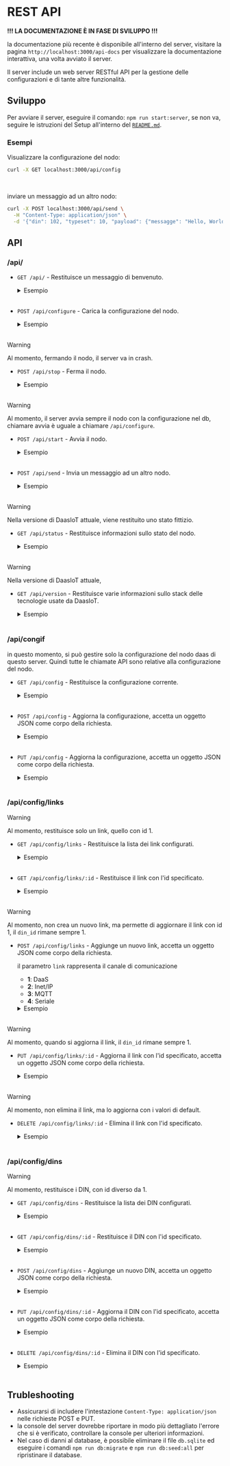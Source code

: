 <!-- 
curl -Xs GET     localhost:3000/api/
curl -Xs POST    localhost:3000/api/configure
curl -Xs POST    localhost:3000/api/stop
curl -Xs POST    localhost:3000/api/start
curl -Xs POST    localhost:3000/api/send
curl -Xs GET     localhost:3000/api/status
curl -Xs GET     localhost:3000/api/version
curl -Xs GET     localhost:3000/api/config
curl -Xs POST    localhost:3000/api/config
curl -Xs PUT     localhost:3000/api/config
curl -Xs GET     localhost:3000/api/config/links
curl -Xs GET     localhost:3000/api/config/links/:id
curl -Xs POST    localhost:3000/api/config/links
curl -Xs PUT     localhost:3000/api/config/links/:id
curl -Xs DELETE  localhost:3000/api/config/links/:id
curl -Xs GET     localhost:3000/api/config/dins/
curl -Xs GET     localhost:3000/api/config/dins/
curl -Xs POST    localhost:3000/api/config/dins/
curl -Xs POST    localhost:3000/api/config/dins/
curl -Xs PUT     localhost:3000/api/config/dins/:id
curl -Xs DELETE  localhost:3000/api/config/dins/:id
-->

# REST API

**!!! LA DOCUMENTAZIONE È IN FASE DI SVILUPPO !!!**

la documentazione più recente è disponibile all'interno del server, visitare la pagina `http://localhost:3000/api-docs` per visualizzare la documentazione interattiva, una volta avviato il server.

Il server include un web server RESTful API per la gestione delle configurazioni e di tante altre funzionalità.

## Sviluppo

Per avviare il server, eseguire il comando: `npm run start:server`, se non va, seguire le istruzioni del Setup all'interno del [`README.md`](README.md#setup).

### Esempi

Visualizzare la configurazione del nodo:
```bash
curl -X GET localhost:3000/api/config
```
<br>

inviare un messaggio ad un altro nodo:
```bash
curl -X POST localhost:3000/api/send \
  -H "Content-Type: application/json" \
  -d '{"din": 102, "typeset": 10, "payload": {"messagge": "Hello, World!"} }'
```


## API

### /api/

- `GET /api/` - Restituisce un messaggio di benvenuto.
  <details>
    <summary>Esempio</summary>
    
    #### Richiesta
    ```bash
    curl -X GET localhost:3000/api/
    ```
    #### Risposta
    ```json
    {
      "name": "DaasIoT API",
      "version": 0,
      "status": "OK"
    }
    ```
  </details>
  </br>

- `POST /api/configure` - Carica la configurazione del nodo.
  <details>
    <summary>Esempio</summary>
    
    #### Richiesta
    ```bash
    curl -X POST localhost:3000/api/configure
    ```
    #### Risposta
    ```json
    "Applicata configurazione."
    ```
  </details>
  </br>

> [!WARNING]
> Al momento, fermando il nodo, il server va in crash.
- `POST /api/stop` - Ferma il nodo.
  <details>
    <summary>Esempio</summary>
    
    #### Richiesta
    ```bash
    curl -X POST localhost:3000/api/stop
    ```
    #### Risposta
    ```json
    {
      "message": "Nodo stoppato."
    }
    ```
  </details>
  </br>

> [!WARNING]
> Al momento, il server avvia sempre il nodo con la configurazione nel db, chiamare avvia è uguale a chiamare `/api/configure`.
- `POST /api/start` - Avvia il nodo.
  <details>
    <summary>Esempio</summary>
    
    #### Richiesta
    ```bash
    curl -X POST localhost:3000/api/start
    ```
    #### Risposta
    ```json
    "Nodo locale avviato."
    ```
  </details>
  </br>

- `POST /api/send` - Invia un messaggio ad un altro nodo.
  <details>
    <summary>Esempio</summary>
    
    #### Richiesta
    ```bash
    curl -X POST -H "Content-Type: application/json" -d '{
      "din": 102,
      "typeset": 10,
      "payload": {"messagge": "Hello, World!"}
    }' localhost:3000/api/send
    ```
    #### Risposta
    ```json
    {
      "message": "OK"
    }
    ```

    #### Extra

    Se si vuole testare il funzionamento di questo comando, avviare sia il server che il sender con il comando `npm run start:sender` e inviare un messaggio con il comando sopra. Il sender dovrebbe ricevere il messaggio e stamparlo a console.
    
    1. Terminale 1 - Avvia il server
    ```bash
    npm run start:server
    ```
    2. Terminale 2 - Avvia il sender
    ```bash
    npm run start:sender
    ```
    3. Terminale 3 - Invia un messaggio
    ```bash
    curl -X POST -H "Content-Type: application/json" -d '{
      "din": 102,
      "typeset": 10,
      "payload": {"messagge": "Hello, World!"}
    }' localhost:3000/api/send
    ```
  </details>
  </br>

> [!WARNING]
> Nella versione di DaasIoT attuale, viene restituito uno stato fittizio.
- `GET /api/status` - Restituisce informazioni sullo stato del nodo.
  <details>
    <summary>Esempio</summary>
    
    #### Richiesta
    ```bash
    curl -X GET localhost:3000/api/status
    ```
    #### Risposta
    ```json
    {
      "lasttime": 0,
      "hwver": 0,
      "linked": 0,
      "sync": 0,
      "lock": 0,
      "sklen": 1,
      "skey": "\u0000",
      "form": 2202771200,
      "codec": 32766
    }
    ```
  </details>
  </br>

> [!WARNING]
> Nella versione di DaasIoT attuale, 
- `GET /api/version` - Restituisce varie informazioni sullo stack delle tecnologie usate da DaasIoT.
  <details>
    <summary>Esempio</summary>
    
    #### Richiesta
    ```bash
    curl -X GET localhost:3000/api/version
    ```
    #### Risposta
    ```json
    {
      "version": "0.0.1",
      "node": "v14.17.0",
      "express": "4.17.1",
      "sequelize": "6.6.5",
      "sqlite3": "5.0.2"
    }
    ```
  </details>
  </br>





### /api/congif

in questo momento, si può gestire solo la configurazione del nodo daas di questo server. Quindi tutte le chiamate API sono relative alla configurazione del nodo.

- `GET /api/config` - Restituisce la configurazione corrente.
  <details>
    <summary>Esempio</summary>
    
    #### Richiesta
    ```bash
    curl -X GET localhost:3000/api/config
    ```
    #### Risposta
    ```json
    {
      "id": 1,
      "title": "Default Gateway node",
      "din_id": 1,
      "acpt_all": false,
      "enable": true,
      "createdAt": "2024-05-24T08:35:57.050Z",
      "updatedAt": null,
      "din": {
        "id": 1,
        "sid": "100",
        "din": "101",
        "p_res": "000",
        "skey": "3b92a1a3d85b8"
      }
    }
    ```
  </details>
  </br>

- `POST /api/config` - Aggiorna la configurazione, accetta un oggetto JSON come corpo della richiesta.
  <details>
    <summary>Esempio</summary>
    
    #### Richiesta
    ```bash
    curl -X POST -H "Content-Type: application/json" -d '{
      "title": "Different Name",
      "din_id": 1,
      "acpt_all": false,
      "enable": true,
      "din": {
        "id": 1,
        "sid": "100",
        "din": "101"
      }
    }' localhost:3000/api/config
    ```
    #### Risposta
    ```json
    {
      "id": 1,
      "title": "Different Name",
      "din_id": 1,
      "acpt_all": false,
      "enable": true,
      "createdAt": "2024-05-24T08:35:57.050Z",
      "updatedAt": "2024-08-26T16:36:03.477Z",
      "din": {
        "id": 1,
        "sid": "100",
        "din": "101",
        "p_res": "000",
        "skey": "3b92a1a3d85b8"
      }
    }
    ```
  </details>
  </br>

- `PUT /api/config` - Aggiorna la configurazione, accetta un oggetto JSON come corpo della richiesta.
  <details>
    <summary>Esempio</summary>
    
    #### Richiesta
    ```bash
    curl -X PUT -H "Content-Type: application/json" -d '{
      "id": 1,
      "title": "Default Gateway node",
      "din_id": 1,
      "acpt_all": false,
      "enable": true,
      "din": {
        "id": 1,
        "sid": "100",
        "din": "101"
      }
    }' localhost:3000/api/config
    ```
    #### Risposta
    ```json
    {
      "message": "DinLocal aggiornato con successo."
    }
    ```
  </details>
  </br>
  

### /api/config/links

> [!WARNING]
> Al momento, restituisce solo un link, quello con id 1.
- `GET /api/config/links` - Restituisce la lista dei link configurati.
  <details>
    <summary>Esempio</summary>
    
    #### Richiesta
    ```bash
    curl -X GET localhost:3000/api/config/links
    ```
    #### Risposta
    ```json
    [
      {
        "id": 1,
        "link": 2,
        "din_id": 1,
        "url": "127.0.0.1:2101",
        "createdAt": "2024-05-24T08:35:57.050Z",
        "updatedAt": null
      }
    ]
    ```
  </details>
  </br>
- `GET /api/config/links/:id` - Restituisce il link con l'id specificato.
  <details>
    <summary>Esempio</summary>
    
    #### Richiesta
    ```bash
    curl -X GET localhost:3000/api/config/links/2
    ```

    #### Risposta
    ```json
    {
      "id": 2,
      "link": 2,
      "din_id": 2,
      "url": "127.0.0.1:2102",
      "createdAt": "2024-05-24T08:35:57.050Z",
      "updatedAt": null
    }
    ```
  </details>
  </br>

> [!WARNING]
> Al momento, non crea un nuovo link, ma permette di aggiornare il link con id 1, il `din_id` rimane sempre 1.
- `POST /api/config/links` - Aggiunge un nuovo link, accetta un oggetto JSON come corpo della richiesta.

  il parametro `link` rappresenta il canale di comunicazione
  - **1**: DaaS
  - **2**: Inet/IP
  - **3**: MQTT
  - **4**: Seriale

  <details>
    <summary>Esempio</summary>
    
    #### Richiesta
    ```bash
    curl -X POST -H "Content-Type: application/json" -d '{
      "link": 2,
      "din_id": 2
    }' localhost:3000/api/config/links
    ```
    #### Risposta
    Torna un array con un solo elemento, l'id del link aggiornato.
    ```json
    [
      1
    ]
    ```
  </details>
  </br>

> [!WARNING]
> Al momento, quando si aggiorna il link, il `din_id` rimane sempre 1.
- `PUT /api/config/links/:id` - Aggiorna il link con l'id specificato, accetta un oggetto JSON come corpo della richiesta.

  <details>
    <summary>Esempio</summary>
    
    #### Richiesta
    ```bash
    curl -X PUT -H "Content-Type: application/json" -d '{
      "link": 2,
      "url": "127.0.0.1:1984"
    }' localhost:3000/api/config/links/2
    ```
    #### Risposta
    ```json
    {
      "message": "Link aggiornato con successo."
    }
    ```
  </details>
  </br>

> [!WARNING]
> Al momento, non elimina il link, ma lo aggiorna con i valori di default.
- `DELETE /api/config/links/:id` - Elimina il link con l'id specificato.

  <details>
    <summary>Esempio</summary>
    
    #### Richiesta
    ```bash
    curl -X DELETE localhost:3000/api/config/links/2
    ```
    #### Risposta
    ```json
    {
      "message": "Link eliminato con successo."
    }
    ```
  </details>
  </br>

### /api/config/dins

> [!WARNING]
> Al momento, restituisce i DIN, con id diverso da 1.
- `GET /api/config/dins` - Restituisce la lista dei DIN configurati.
  <details>
    <summary>Esempio</summary>
    
    #### Richiesta
    ```bash
    curl -X GET localhost:3000/api/config/dins
    ```
    #### Risposta
    ```json
    [
      {
        "id": 2,
        "sid": "100",
        "din": "102",
        "p_res": "000",
        "skey": "9efafc3b2a94f"
      }
    ]
    ```
  </details>
  </br>

- `GET /api/config/dins/:id` - Restituisce il DIN con l'id specificato.
  <details>
    <summary>Esempio</summary>
    
    #### Richiesta
    ```bash
    curl -X GET localhost:3000/api/config/dins/1
    ```
    #### Risposta
    ```json
    {    
      "id": 1,
      "sid": "100",
      "din": "101",
      "p_res": "000",
      "skey": "3b92a1a3d85b8"
    }
    ```
  </details>
  </br>

- `POST /api/config/dins` - Aggiunge un nuovo DIN, accetta un oggetto JSON come corpo della richiesta.
  <details>
    <summary>Esempio</summary>
    
    #### Richiesta
    ```bash
    curl -X POST -H "Content-Type: application/json" -d '{
      "sid": "100",
      "din": "104",
      "p_res": "000",
      "skey": "1234567890"
    }' localhost:3000/api/config/dins
    ```
    #### Risposta
    ```json
    {
      "id": 3,
      "sid": "100",
      "din": "104",
      "p_res": "000",
      "skey": "1234567890"
    }
    ```
  </details>
  </br>

- `PUT /api/config/dins/:id` - Aggiorna il DIN con l'id specificato, accetta un oggetto JSON come corpo della richiesta.
  <details>
    <summary>Esempio</summary>
    
    #### Richiesta
    ```bash
    curl -X PUT -H "Content-Type: application/json" -d '{
      "din": "105"
    }' localhost:3000/api/config/dins/3
    ```
    #### Risposta
    ```json
    {
      "message": "Din aggiornato con successo."
    }
    ```
  </details>
  </br>

- `DELETE /api/config/dins/:id` - Elimina il DIN con l'id specificato.
  <details>
    <summary>Esempio</summary>
    
    #### Richiesta
    ```bash
    curl -X DELETE localhost:3000/api/config/dins/3
    ```
    #### Risposta
    ```json
    {
      "message": "Din eliminato con successo."
    }
    ```
  </details>
  </br>


## Trubleshooting

- Assicurarsi di includere l'intestazione `Content-Type: application/json` nelle richieste POST e PUT.
- la console del server dovrebbe riportare in modo più dettagliato l'errore che si è verificato, controllare la console per ulteriori informazioni.
- Nel caso di danni al database, è possibile eliminare il file `db.sqlite` ed eseguire i comandi `npm run db:migrate` e `npm run db:seed:all` per ripristinare il database.
